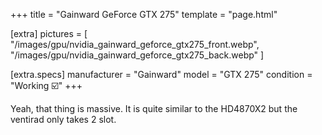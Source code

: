 +++
title     = "Gainward GeForce GTX 275"
template  = "page.html"

[extra]
pictures  = [
  "/images/gpu/nvidia_gainward_geforce_gtx275_front.webp",
  "/images/gpu/nvidia_gainward_geforce_gtx275_back.webp"
]

  [extra.specs]
  manufacturer       = "Gainward"
  model              = "GTX 275"
  condition          = "Working ☑️"
+++

Yeah, that thing is massive. It is quite similar to the HD4870X2 but the ventirad only takes 2 slot.